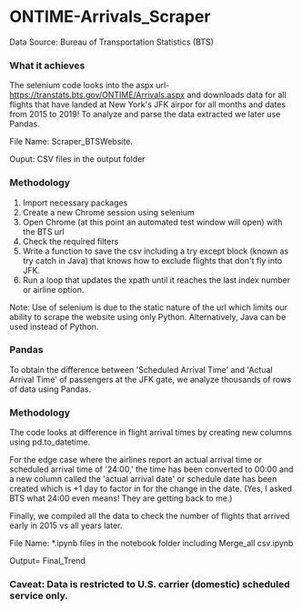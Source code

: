 # ONTIME-Arrivals_Scraper
Data Source: Bureau of Transportation Statistics (BTS)

<h3>What it achieves</h3>

The selenium code looks into the aspx url- https://transtats.bts.gov/ONTIME/Arrivals.aspx and downloads data for all flights that have landed at New York's JFK airpor for all months and dates from 2015 to 2019! To analyze and parse the data extracted we later use Pandas. 

File Name: Scraper_BTSWebsite.

Ouput: CSV files in the output folder 

<h3>Methodology</h3>

1) Import necessary packages 
2) Create a new Chrome session using selenium
3) Open Chrome (at this point an automated test window will open) with the BTS url
4) Check the required filters
5) Write a function to save the csv including a try except block (known as try catch in Java) that knows how to exclude flights that don't fly into JFK.
6) Run a loop that updates the xpath until it reaches the last index number or airline option.

Note: Use of selenium is due to the static nature of the url which limits our ability to scrape the website using only Python. Alternatively, Java can be used instead of Python.

<h3> Pandas</h3>

To obtain the difference between 'Scheduled Arrival Time' and 'Actual Arrival Time' of passengers at the JFK gate, we analyze thousands of rows of data using Pandas.

<h3>Methodology</h3>

The code looks at difference in flight arrival times by creating new columns using pd.to_datetime. 

For the edge case where the airlines report an actual arrival time or scheduled arrival time of '24:00,' the time has been converted to 00:00 and a new column called the 'actual arrival date' or schedule date has been created which is +1 day to factor in for the change in the date.
(Yes, I asked BTS what 24:00 even means! They are getting back to me.)

Finally, we compiled all the data to check the number of flights that arrived early in 2015 vs all years later.

File Name: *.ipynb files in the notebook folder including Merge_all csv.ipynb

Output= Final_Trend

<h3>Caveat: Data is restricted to U.S. carrier (domestic) scheduled service only.</h3>
